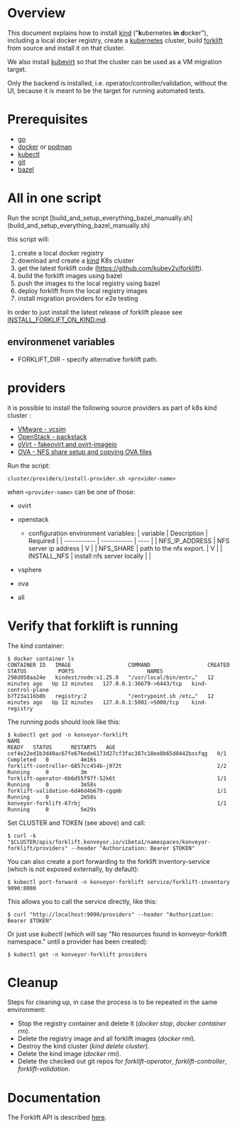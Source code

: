 # Overview

This document explains how to install [kind](https://kind.sigs.k8s.io/)
("**k**ubernetes **in** **d**ocker"), including a local docker registry,
create a [kubernetes](https://kubernetes.io/) cluster, build
[forklift](https://www.konveyor.io/tools/forklift/) from source and install
it on that cluster.

We also install [kubevirt](https://kubevirt.io) so that the cluster can be
used as a VM migration target.

Only the backend is installed, i.e. operator/controller/validation, without
the UI, because it is meant to be the target for running automated tests.

# Prerequisites
* [go](https://golang.org/)
* [docker](https://www.docker.com/) or [podman](https://podman.io/)
* [kubectl](https://kubernetes.io/docs/tasks/tools/)
* [git](https://git-scm.com/)
* [bazel](https://bazel.build/)


# All in one script

Run the script [build_and_setup_everything_bazel_manually.sh]
(build_and_setup_everything_bazel_manually.sh) 

this script will:
1. create a local docker registry
2. download and create a [kind](https://kind.sigs.k8s.io/) K8s cluster
3. get the latest forklift code  (https://github.com/kubev2v/forklift).
4. build the forklift images using bazel
5. push the images to the local registry using bazel
6. deploy forklift from the local registry images
7. install migration providers for e2e testing

In order to just install the latest release of forklift please see
[INSTALL_FORKLIFT_ON_KIND.md](INSTALL_FORKLIFT_ON_KIND.md).  


## environmenet variables
- FORKLIFT_DIR - specify alternative forklift path. 

# providers
it is possible to install the following source providers as part of k8s kind cluster :
- [VMware - vcsim](https://github.com/vmware/govmomi/blob/main/vcsim/README.md)
- [OpenStack - packstack](https://github.com/kubev2v/packstack-img)
- [oVirt - fakeovirt and ovirt-imageio](https://github.com/kubev2v/fakeovirt)
- [OVA - NFS share setup and copying OVA files]()


Run the script: 
```shell
cluster/providers/install-provider.sh <provider-name>
```
when `<provider-name>` can be one of those:
- ovirt
- openstack
    - configuration environment variables:
        | variable      | Description | Required |
        | ----------- | ----------- | ---- |
        | NFS_IP_ADDRESS      | NFS server ip address       | V |
        | NFS_SHARE   | path to the nfs export.        | V |
        | INSTALL_NFS | install nfs server locally |  | 
   
- vsphere
- ova
- all



# Verify that forklift is running

The kind container:

    $ docker container ls
    CONTAINER ID   IMAGE                  COMMAND                  CREATED          STATUS          PORTS                       NAMES
    298d058aa24e   kindest/node:v1.25.0   "/usr/local/bin/entr…"   12 minutes ago   Up 12 minutes   127.0.0.1:36679->6443/tcp   kind-control-plane
    b7f23a116b8b   registry:2             "/entrypoint.sh /etc…"   12 minutes ago   Up 12 minutes   127.0.0.1:5001->5000/tcp    kind-registry

The running pods should look like this:

    $ kubectl get pod -n konveyor-forklift
    NAME                                                              READY   STATUS      RESTARTS   AGE
    cef4e22ed1b3d40ac67fe676ede6173d27cf3fac387c18ee8b65d8442bssfqg   0/1     Completed   0          4m16s
    forklift-controller-6857cc454b-j972t                              2/2     Running     0          3m
    forklift-operator-6b6d55f97f-52k6t                                1/1     Running     0          3m58s
    forklift-validation-6d46d4b679-cgqmb                              1/1     Running     0          2m58s
    konveyor-forklift-67rbj                                           1/1     Running     0          5m29s

Set CLUSTER and TOKEN (see above) and call:

    $ curl -k "$CLUSTER/apis/forklift.konveyor.io/v1beta1/namespaces/konveyor-forklift/providers" --header "Authorization: Bearer $TOKEN"

You can also create a port forwarding to the forklift inventory-service
(which is not exposed externally, by default):

    $ kubectl port-forward -n konveyor-forklift service/forklift-inventory 9090:8080

This allows you to call the service directly, like this:

    $ curl "http://localhost:9090/providers" --header "Authorization: Bearer $TOKEN"

Or just use _kubectl_ (which will say "No resources found in
konveyor-forklift namespace." until a provider has been created):

    $ kubectl get -n konveyor-forklift providers


# Cleanup

Steps for cleaning up, in case the process is to be repeated in the same
environment:

* Stop the registry container and delete it (_docker stop_, _docker container
  rm_).
* Delete the registry image and all forklift images (_docker rmi_).
* Destroy the kind cluster (_kind delete cluster_).
* Delete the kind image (_docker rmi_).
* Delete the checked out git repos for _forklift-operator_,
  _forklift-controller_, _forklift-validation_.


# Documentation

The Forklift API is described
[here](https://konveyor.github.io/forklift/migratingvms/migratecli/).
